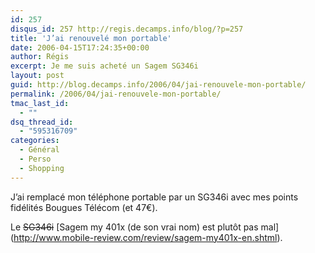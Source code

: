 ```yaml
---
id: 257
disqus_id: 257 http://regis.decamps.info/blog/?p=257
title: 'J’ai renouvelé mon portable'
date: 2006-04-15T17:24:35+00:00
author: Régis
excerpt: Je me suis acheté un Sagem SG346i
layout: post
guid: http://blog.decamps.info/2006/04/jai-renouvele-mon-portable/
permalink: /2006/04/jai-renouvele-mon-portable/
tmac_last_id:
  - ""
dsq_thread_id:
  - "595316709"
categories:
  - Général
  - Perso
  - Shopping
---
```

J’ai remplacé mon téléphone portable par un SG346i avec mes points fidélités Bougues Télécom (et 47€).

Le <strike>SG346i</strike> \[Sagem my 401x (de son vrai nom) est plutôt pas mal\](http://www.mobile-review.com/review/sagem-my401x-en.shtml).
